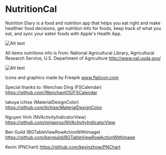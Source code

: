 # NutritionCal

Nutrition Diary is a food and nutrition app that helps you eat right and make healthier food decisions, get nutrition info for foods, keep track of what you eat, and sync your eaten foods with Apple's Health App.

![Alt text](https://github.com/omaralbeik/NutritionCal/blob/master/screenShots/readme_header.jpg "Nutrition Cal")

All items nutritions info is from: National Agricultural Library, Agricultural Research Service, U.S. Department of Agriculture
http://www.nal.usda.gov/

![Alt text](https://github.com/omaralbeik/NutritionCal/blob/master/screenShots/tutorial.gif "Tutorial")


Icons and graphics made by Freepik
www.flaticon.com


Special thanks to:
Wenchao Ding (FSCalendar)
https://github.com/WenchaoIOS/FSCalendar

takuya ichise (MaterialDesignColor)
https://github.com/tichise/MaterialDesignColor

Nguyen Vinh (NVActivityIndicatorView)
https://github.com/ninjaprox/NVActivityIndicatorView

Ben Guild (BGTableViewRowActionWithImage)
https://github.com/benguild/BGTableViewRowActionWithImage

Kevin (PNChart)
https://github.com/kevinzhow/PNChart

